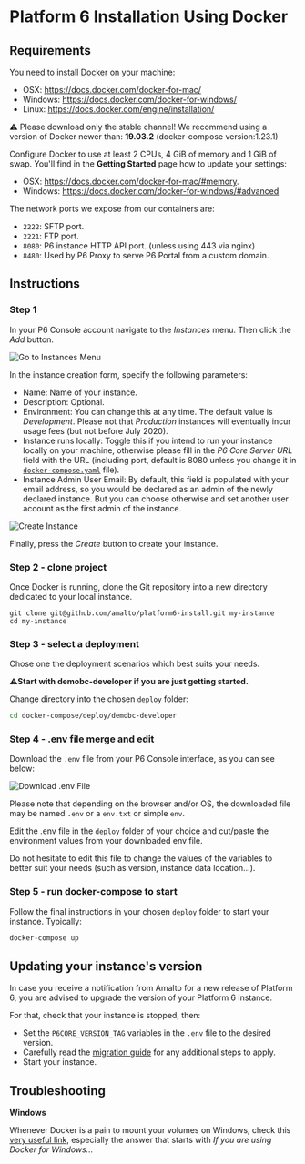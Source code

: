 # Platform 6 Installation Using Docker

## Requirements

You need to install [Docker](https://www.docker.com/) on your machine: 
- OSX: https://docs.docker.com/docker-for-mac/
- Windows: https://docs.docker.com/docker-for-windows/
- Linux: https://docs.docker.com/engine/installation/

⚠️ Please download only the stable channel! We recommend using a version of Docker newer than: **19.03.2** (docker-compose version:1.23.1)

Configure Docker to use at least 2 CPUs, 4 GiB of memory and 1 GiB of swap.
You'll find in the __Getting Started__ page how to update your settings: 
- OSX: https://docs.docker.com/docker-for-mac/#memory.
- Windows: https://docs.docker.com/docker-for-windows/#advanced

The network ports we expose from our containers are:
- `2222`: SFTP port.
- `2221`: FTP port.
- `8080`: P6 instance HTTP API port. (unless using 443 via nginx)
- `8480`: Used by P6 Proxy to serve P6 Portal from a custom domain.

## Instructions

### Step 1

In your P6 Console account navigate to the _Instances_ menu. Then click the _Add_ button.

![Go to Instances Menu](../_img/go_to_instances_menu.png)

In the instance creation form, specify the following parameters:

* Name: Name of your instance.
* Description: Optional.
* Environment: You can change this at any time. The default value is _Development_. Please not that _Production_ instances
will eventually incur usage fees (but not before July 2020).
* Instance runs locally: Toggle this if you intend to run your instance locally on your machine, otherwise please fill in
the _P6 Core Server URL_ field with the URL (including port, default is 8080 unless you change it in 
[`docker-compose.yaml`](docker-compose.yaml) file).
* Instance Admin User Email: By default, this field is populated with your email address, so you would be declared as 
an admin of the newly declared instance. But you can choose otherwise and set another user account as the first admin
of the instance.

![Create Instance](../_img/create_instance.png)

Finally, press the _Create_ button to create your instance.

### Step 2 - clone project

Once Docker is running, clone the Git repository into a new directory dedicated to your local instance.

```
git clone git@github.com/amalto/platform6-install.git my-instance
cd my-instance
```

### Step 3 - select a deployment

Chose one the deployment scenarios which best suits your needs.

⚠️**Start with demobc-developer if you are just getting started.**

Change directory into the chosen `deploy` folder:

```bash
cd docker-compose/deploy/demobc-developer
```
 
### Step 4 - .env file merge and edit

Download the `.env` file from your P6 Console interface, as you can see below:

![Download .env File](../_img/download_dot_env_file.png)

Please note that depending on the browser and/or OS, the downloaded file may be named `.env` or a `env.txt` or simple `env`.

Edit the .env file in the `deploy` folder of your choice and cut/paste the environment values from your downloaded env file.
 
Do not hesitate to edit this file to change the values of the variables to better suit your needs
(such as version, instance data location...).

### Step 5 - run docker-compose to start

Follow the final instructions in your chosen `deploy` folder to start your instance.  Typically:

```bash
docker-compose up
```


## Updating your instance's version

In case you receive a notification from Amalto for a new release of Platform 6, you are advised to upgrade the version of your Platform 6 instance.

For that, check that your instance is stopped, then:

* Set the `P6CORE_VERSION_TAG` variables in the `.env` file to the desired version.
* Carefully read the [migration guide](https://documentation.amalto.com/platform6/latest/releases/migration/migration-troubleshooting/) for any additional steps to apply.
* Start your instance.

## Troubleshooting

__Windows__

Whenever Docker is a pain to mount your volumes on Windows, check this [very useful link](https://stackoverflow.com/questions/45972812/are-you-trying-to-mount-a-directory-onto-a-file-or-vice-versa), especially the answer that starts with _If you are using Docker for Windows..._


